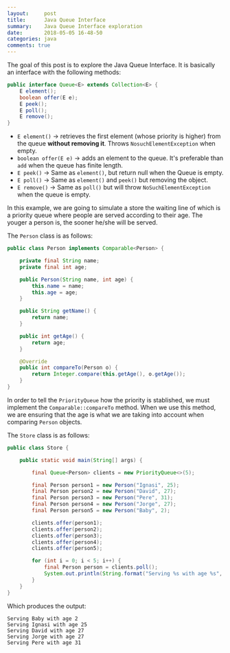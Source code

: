 ```yaml
---
layout:     post
title:      Java Queue Interface
summary:    Java Queue Interface exploration
date:       2018-05-05 16-48-50
categories: java
comments: true
---
```


The goal of this post is to explore the Java Queue Interface. It is basically an interface with the following methods:

```java
public interface Queue<E> extends Collection<E> {
    E element();
    boolean offer(E e);
    E peek();
    E poll();
    E remove();
}
```


* `E element()` -> retrieves the first element (whose priority is higher) from the queue __without removing it__. Throws `NosuchElementException` when empty.
* `boolean offer(E e)` -> adds an element to the queue. It's preferable than `add` when the queue has finite length.
* `E peek()` -> Same as `element()`, but return null when the Queue is empty.
* `E poll()` -> Same as `element()` and `peek()` but removing the object.
* `E remove()` -> Same as `poll()` but will throw `NoSuchElementException` when the queue is empty.


In this example, we are going to simulate a store the waiting line of which is a priority queue where people are served 
according to their age. The youger a person is, the sooner he/she will be served.

The `Person` class is as follows:

```java
public class Person implements Comparable<Person> {

    private final String name;
    private final int age;

    public Person(String name, int age) {
        this.name = name;
        this.age = age;
    }

    public String getName() {
        return name;
    }

    public int getAge() {
        return age;
    }

    @Override
    public int compareTo(Person o) {
        return Integer.compare(this.getAge(), o.getAge());
    }
}
```

In order to tell the `PriorityQueue` how the priority is stablished, we must implement 
the `Comparable::compareTo` method. When we use this method, we are ensuring that the
age is what we are taking into account when comparing `Person` objects.

The `Store` class is as follows:

```java
public class Store {

    public static void main(String[] args) {

        final Queue<Person> clients = new PriorityQueue<>(5);

        final Person person1 = new Person("Ignasi", 25);
        final Person person2 = new Person("David", 27);
        final Person person3 = new Person("Pere", 31);
        final Person person4 = new Person("Jorge", 27);
        final Person person5 = new Person("Baby", 2);

        clients.offer(person1);
        clients.offer(person2);
        clients.offer(person3);
        clients.offer(person4);
        clients.offer(person5);

        for (int i = 0; i < 5; i++) {
            final Person person = clients.poll();
            System.out.println(String.format("Serving %s with age %s", person.getName(), person.getAge()));
        }
    }
}
```

Which produces the output:

```text
Serving Baby with age 2
Serving Ignasi with age 25
Serving David with age 27
Serving Jorge with age 27
Serving Pere with age 31
```